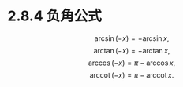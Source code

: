 # 2.8.4 负角公式
$$
\arcsin \left( {-x}\right)  =  - \arcsin x, \tag{2.151}
$$
$$
\arctan \left( {-x}\right)  =  - \arctan x, \tag{2.152}
$$
$$
\arccos \left( {-x}\right)  = \pi  - \arccos x, \tag{2.153}
$$
$$
\operatorname{arccot}\left( {-x}\right)  = \pi  - \operatorname{arccot}x. \tag{2.154}
$$